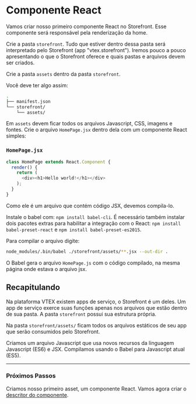 # Componente React

Vamos criar nosso primeiro componente React no Storefront. Esse componente será responsável pela renderização da home.

Crie a pasta `storefront`. Tudo que estiver dentro dessa pasta será interpretado pelo Storefront (app "vtex.storefront"). Iremos pouco a pouco apresentando o que o Storefront oferece e quais pastas e arquivos devem ser criados.

Crie a pasta `assets` dentro da pasta `storefront`.

Você deve ter algo assim:

```sh
.
├── manifest.json
└── storefront/
    └── assets/
```

Em `assets` devem ficar todos os arquivos Javascript, CSS, imagens e fontes. Crie o arquivo `HomePage.jsx` dentro dela com um componente React simples:

### `HomePage.jsx`

```js
class HomePage extends React.Component {
  render() {
    return (
      <div><h1>Hello world!</h1></div>
    );
  }
}
```

Como ele é um arquivo que contém código JSX, devemos compila-lo.

Instale o babel com: `npm install babel-cli`. É necessário também instalar dois pacotes extras para habilitar a integração com o React: `npm install babel-preset-react` e `npm install babel-preset-es2015`.

Para compilar o arquivo digite:

```sh
node_modules/.bin/babel ./storefront/assets/**.jsx --out-dir .
```

O Babel gera o arquivo `HomePage.js` com o código compilado, na mesma página onde estava o arquivo jsx.

## Recapitulando

Na plataforma VTEX existem apps de serviço, o Storefront é um deles. Um app de serviço exerce suas funções apenas nos arquivos que estão dentro de sua pasta. A pasta `storefront` possui sua estrutura própria.

Na pasta `storefront/assets/` ficam todos os arquivos estáticos de seu app que serão consumidos pelo Storefront.

Criamos um arquivo Javascript que usa novos recursos da linguagem Javascript (ES6) e JSX. Compilamos usando o Babel para Javascript atual (ES5).

---

### Próximos Passos

Criamos nosso primeiro asset, um componente React. Vamos agora criar o [descritor do componente](descritor-de-componente.html).
